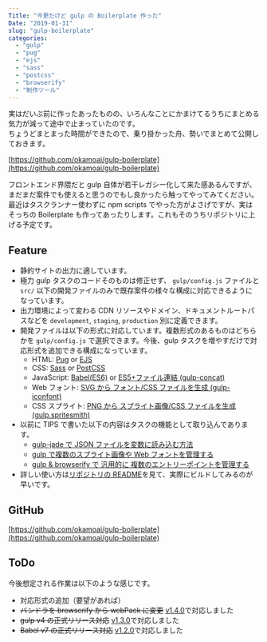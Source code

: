 ```yaml
---
Title: "今更だけど gulp の Boilerplate 作った"
Date: "2019-01-31"
slug: "gulp-boilerplate"
categories:
  - "gulp"
  - "pug"
  - "ejs"
  - "sass"
  - "postcss"
  - "browserify"
  - "制作ツール"
---
```


実はだいぶ前に作ったあったものの、いろんなことにかまけてるうちにまとめる気力が減って途中で止まっていたのです。  
ちょうどまとまった時間ができたので、乗り掛かった舟、勢いでまとめて公開しておきます。

[https://github.com/okamoai/gulp-boilerplate](https://github.com/okamoai/gulp-boilerplate)

フロントエンド界隈だと gulp 自体が若干レガシー化して来た感あるんですが、まだまだ案件でも使えると思うのでもし良かったら触ってやってみてください。  
最近はタスクランナー使わずに npm scripts でやった方がよさげですが、実はそっちの Boilerplate も作ってあったりします。これもそのうちリポジトリに上げる予定です。

## Feature

- 静的サイトの出力に適しています。
- 極力 gulp タスクのコードそのものは修正せず、 `gulp/config.js` ファイルと `src/` 以下の開発ファイルのみで既存案件の様々な構成に対応できるようになっています。
- 出力環境によって変わる CDN リソースやドメイン、ドキュメントルートパスなどを `development`, `staging`, `production` 別に定義できます。
- 開発ファイルは以下の形式に対応しています。複数形式のあるものはどちらかを `gulp/config.js` で選択できます。今後、gulp タスクを増やすだけで対応形式を追加できる構成になっています。
  - HTML: [Pug](https://pugjs.org/) or [EJS](http://ejs.co/)
  - CSS: [Sass](http://sass-lang.com/) or [PostCSS](http://postcss.org/)
  - JavaScript: [Babel(ES6)](https://babeljs.io/) or [ES5+ファイル連結 (gulp-concat)](https://github.com/gulp-community/gulp-concat)
  - Web フォント: [SVG から フォント/CSS ファイルを生成 (gulp-iconfont)](https://github.com/nfroidure/gulp-iconfont)
  - CSS スプライト: [PNG から スプライト画像/CSS ファイルを生成 (gulp.spritesmith)](https://github.com/twolfson/gulp.spritesmith)
- 以前に TIPS で書いた以下の内容はタスクの機能として取り込んであります。
  - [gulp-jade で JSON ファイルを変数に読み込む方法](/201605/jade-json-variable/)
  - [gulp で複数のスプライト画像や Web フォントを管理する](/201606/example-gulp-task-split-by-directory/)
  - [gulp & browserify で 汎用的に 複数のエントリーポイントを管理する](/201611/browserify-gulp-task/)
- 詳しい使い方は[リポジトリの README](https://github.com/okamoai/gulp-boilerplate/blob/master/README.md)を見て、実際にビルドしてみるのが早いです。

## GitHub

[https://github.com/okamoai/gulp-boilerplate](https://github.com/okamoai/gulp-boilerplate)

## ToDo

今後想定される作業は以下のような感じです。

- 対応形式の追加（要望があれば）
- ~~バンドラを browserify から webPack に変更~~ [v1.4.0](https://github.com/okamoai/gulp-boilerplate/tree/v1.4.0)で対応しました
- ~~gulp v4 の正式リリース対応~~ [v1.3.0](https://github.com/okamoai/gulp-boilerplate/tree/v1.3.0)で対応しました
- ~~Babel v7 の正式リリース対応~~ [v1.2.0](https://github.com/okamoai/gulp-boilerplate/tree/v1.2.0)で対応しました

